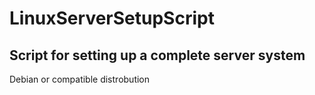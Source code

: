 # LinuxServerSetupScript

## Script for setting up a complete server system
Debian or compatible distrobution
